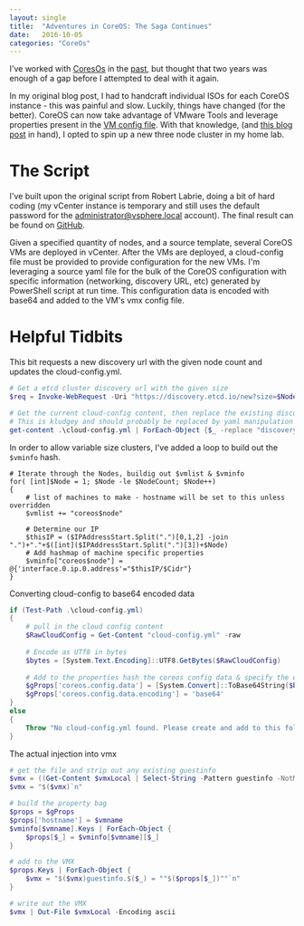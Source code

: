 ```yaml
---
layout: single
title:  "Adventures in CoreOS: The Saga Continues"
date:   2016-10-05
categories: "CoreOs"
---
```


I've worked with [CoresOs](http://blog.briankmarsh.com/adventures-with-coreos/) in the [past](http://blog.briankmarsh.com/adventures-with-coreos-part-2/), but thought that two years was enough of a gap before I attempted to deal with it again.

In my original blog post, I had to handcraft individual ISOs for each CoreOS instance - this was painful and slow. Luckily, things have changed (for the better). CoreOS can now take advantage of VMware Tools and leverage properties present in the [VM config file](https://coreos.com/os/docs/latest/vmware-guestinfo.html). With that knowledge, (and [this blog post](https://robertlabrie.wordpress.com/2015/09/27/coreos-on-vmware-using-vmware-guestinfo-api/) in hand), I opted to spin up a new three node cluster in my home lab. 

# The Script
I've built upon the original script from Robert Labrie, doing a bit of hard coding (my vCenter instance is temporary and still uses the default password for the administrator@vsphere.local account). The final result can be found on [GitHub](https://github.com/pezhore/vmware_coreos).

Given a specified quantity of nodes, and a source template, several CoreOS VMs are deployed in vCenter. After the VMs are deployed, a cloud-config file must be provided to provide configuration for the new VMs. I'm leveraging a source yaml file for the bulk of the CoreOS configuration with specific information (networking, discovery URL, etc) generated by PowerShell script at run time. This configuration data is encoded with base64 and added to the VM's vmx config file.

# Helpful Tidbits

This bit requests a new discovery url with the given node count and updates the cloud-config.yml.

```powershell
# Get a etcd cluster discovery url with the given size
$req = Invoke-WebRequest -Uri "https://discovery.etcd.io/new?size=$NodeCount"

# Get the current cloud-config content, then replace the existing discovery line with the new discovery url
# This is kludgey and should probably be replaced by yaml manipulation
get-content .\cloud-config.yml | ForEach-Object {$_ -replace "discovery: .*", "discovery: $($req.Content)"} | Set-Content .\cloud-config.yml
```
In order to allow variable size clusters, I've added a loop to build out the `$vminfo` hash.
```
# Iterate through the Nodes, buildig out $vmlist & $vminfo
for( [int]$Node = 1; $Node -le $NodeCount; $Node++)
{
	# list of machines to make - hostname will be set to this unless overridden
	$vmlist += "coreos$node"

	# Determine our IP
	$thisIP = ($IPAddressStart.Split(".")[0,1,2] -join ".")+"."+$([int]($IPAddressStart.Split(".")[3])+$Node)
	# Add hashmap of machine specific properties
	$vminfo["coreos$node"] = @{'interface.0.ip.0.address'="$thisIP/$Cidr"}
}
```

Converting cloud-config to base64 encoded data

```powershell
if (Test-Path .\cloud-config.yml)
{
	# pull in the cloud config content
	$RawCloudConfig = Get-Content "cloud-config.yml" -raw
	
	# Encode as UTf8 in bytes
	$bytes = [System.Text.Encoding]::UTF8.GetBytes($RawCloudConfig)
	
	# Add to the properties hash the coreos config data & specify the encoding
	$gProps['coreos.config.data'] = [System.Convert]::ToBase64String($bytes)
	$gProps['coreos.config.data.encoding'] = 'base64'
}
else
{
	Throw "No cloud-config.yml found. Please create and add to this folder"
}
```

The actual injection into vmx

```powershell
# get the file and strip out any existing guestinfo
$vmx = ((Get-Content $vmxLocal | Select-String -Pattern guestinfo -NotMatch) -join "`n").Trim()
$vmx = "$($vmx)`n"

# build the property bag
$props = $gProps
$props['hostname'] = $vmname
$vminfo[$vmname].Keys | ForEach-Object {
	$props[$_] = $vminfo[$vmname][$_]
}

# add to the VMX
$props.Keys | ForEach-Object {
	$vmx = "$($vmx)guestinfo.$($_) = ""$($props[$_])""`n" 
}

# write out the VMX
$vmx | Out-File $vmxLocal -Encoding ascii
```
